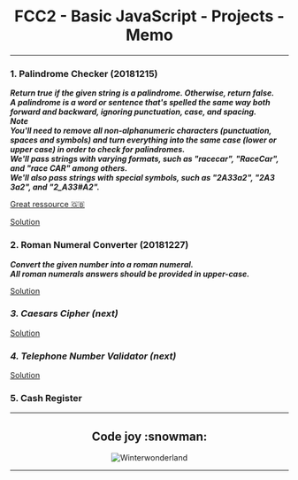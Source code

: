 <h1 align="center">FCC2 - Basic JavaScript - Projects - Memo</h1>

***

### 1. Palindrome Checker (20181215)
_**Return true if the given string is a palindrome. Otherwise, return false.  
A palindrome is a word or sentence that's spelled the same way both forward and backward, ignoring punctuation, case, and spacing.  
Note  
You'll need to remove all non-alphanumeric characters (punctuation, spaces and symbols) and turn everything into the same case (lower or upper case) in order to check for palindromes.  
We'll pass strings with varying formats, such as "racecar", "RaceCar", and "race CAR" among others.  
We'll also pass strings with special symbols, such as "2A3*3a2", "2A3 3a2", and "2_A3*3#A2".**_

[Great ressource :gb:](https://medium.freecodecamp.org/two-ways-to-check-for-palindromes-in-javascript-64fea8191fd7)

[Solution](https://github.com/codingk8/freeCodeCamp_Curriculum/blob/master/fcc2_pro1_palindrome.js)

### 2. Roman Numeral Converter (20181227)
_**Convert the given number into a roman numeral.  
All roman numerals answers should be provided in upper-case.**_

[Solution](https://github.com/codingk8/freeCodeCamp_Curriculum/blob/master/fcc2_pro2_roman_converter.js)

### _3. Caesars Cipher (next)_

[Solution](#)

### _4. Telephone Number Validator (next)_

[Solution](#)

### 5. Cash Register

***

<h2 align="center">Code joy :snowman:</h2>
<p align="center"><img border-radius="5%" src="https://media.giphy.com/media/l3vRkS8dP411iHQu4/giphy.gif" alt="Winterwonderland"/></p>

***

